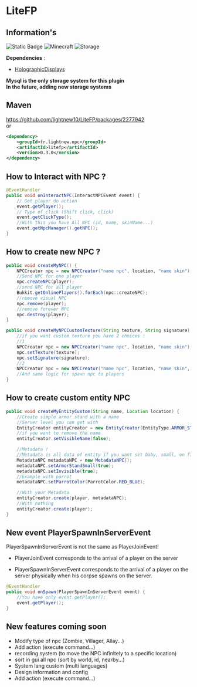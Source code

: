 # LiteFP

## Information's

![Static Badge](https://img.shields.io/badge/By-lightnew-blue)
![Minecraft](https://img.shields.io/badge/Minecraft-1.20.1-brightgreen)
![Storage](https://img.shields.io/badge/Storage-MySQL-purple)


**Dependencies** :
 - [HolographicDisplays](https://ci.codemc.io/job/filoghost/job/HolographicDisplays/)

**Mysql is the only storage system for this plugin**
<br>
**In the future, adding new storage systems**

## Maven
https://github.com/lightnew10/LiteFP/packages/2277942
<br>
or
```xml
<dependency>
    <groupId>fr.lightnew.npc</groupId>
    <artifactId>litefp</artifactId>
    <version>0.3.0</version>
</dependency>
```

## How to Interact with NPC ?

```java
@EventHandler
public void onInteractNPC(InteractNPCEvent event) {
    // Get player do action
    event.getPlayer();
    // Type of click (Shift click, click)
    event.getClickType();
    //With this you have All NPC (id, name, skinName...)
    event.getNpcManager().getNPC();
}
```

## How to create new NPC ?

```java
public void createMyNPC() {
    NPCCreator npc = new NPCCreator("name npc", location, "name skin");
    //Send NPC for one player
    npc.createNPC(player);
    //send NPC for all player
    Bukkit.getOnlinePlayers().forEach(npc::createNPC);
    //remove visual NPC
    npc.remove(player);
    //remove forever NPC
    npc.destroy(player);
}

public void createMyNPCCustomTexture(String texture, String signature) {
    //if you want custom texture you have 2 choices :
    //1
    NPCCreator npc = new NPCCreator("name npc", location, "name skin");
    npc.setTexture(texture);
    npc.setSignature(signature);
    //2
    NPCCreator npc = new NPCCreator("name npc", location, "name skin", texture, signature);
    //And same logic for spawn npc to players
}
```

## How to create custom entity NPC

```java
public void createMyEntityCustom(String name, Location location) {
    //Create simple armor stand with a name
    //Server level you can get with 
    EntityCreator entityCreator = new EntityCreator(EntityType.ARMOR_STAND, player.getLocation(), ServerUtils.getServerLevel(), "test");
    //if you want to remove the name
    entityCreator.setVisibleName(false);

    //Metadata !
    //Metadata is all data of entity if you want set baby, small, on fire...
    MetadataNPC metadataNPC = new MetadataNPC();
    metadataNPC.setArmorStandSmall(true);
    metadataNPC.setInvisible(true);
    //Example with parrot
    metadataNPC.setParrotColor(ParrotColor.RED_BLUE);

    //With your Metadata
    entityCreator.create(player, metadataNPC);
    //With nothing
    entityCreator.create(player);
}
```

## New event PlayerSpawnInServerEvent
PlayerSpawnInServerEvent is not the same as PlayerJoinEvent! 

- PlayerJoinEvent corresponds to the arrival of a player on the server 

- PlayerSpawnInServerEvent corresponds to the arrival of a player on the server physically when his corpse spawns on the server.
```java
@EventHandler
public void onSpawn(PlayerSpawnInServerEvent event) {
    //You have only event.getPlayer();
    event.getPlayer();
}
```

## New features coming soon
- Modify type of npc (Zombie, Villager, Allay...)
- Add action (execute command...)
- recording system (to move the NPC infinitely to a specific location)
- sort in gui all npc (sort by world, id, nearby...)
- System lang custom (multi languages)
- Design information and config
- Add action (execute command...)
